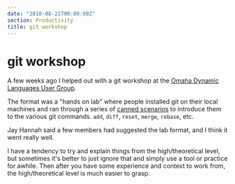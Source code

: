 ```yaml
---
date: "2010-08-21T00:00:00Z"
section: Productivity
title: git workshop
---
```


git workshop
============

A few weeks ago I helped out with a git workshop at the [Omaha Dynamic Languages User Group](http://jays.net/wiki/ODynUG).

The format was a "hands on lab" where people installed git on their local machines and ran through a series of [canned scenarios](http://www.draconianoverlord.com/git-workshop.html) to introduce them to the various git commands. `add`, `diff`, `reset`, `merge`, `rebase`, etc.

Jay Hannah said a few members had suggested the lab format, and I think it went really well.

I have a tendency to try and explain things from the high/theoretical level, but sometimes it's better to just ignore that and simply use a tool or practice for awhile. Then after you have some experience and context to work from, the high/theoretical level is much easier to grasp.



